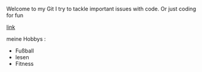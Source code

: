 Welcome to my Git
I try to tackle important issues with code. Or just coding for fun

[link](https://unsplash.com/de/fotos/Rg-fYTQ5Rgw)

meine Hobbys :
- Fußball
- lesen
- Fitness
